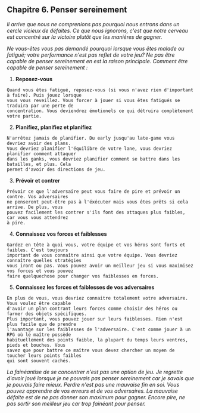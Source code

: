 
<div id="c6"></div>

## Chapitre 6. Penser sereinement ##

_Il arrive que nous ne comprenions pas pourquoi nous entrons dans un cercle vicieux de 
défaites. Ce que nous ignorons, c'est que notre cerveau est concentré sur la victoire plutôt que
les manières de gagner._

_Ne vous-êtes vous pas demandé pourquoi lorsque vous êtes malade ou fatigué; votre performance n'est
pas reflet de votre jeu? Ne pas être capable de penser sereinement en est la raison principale. 
Comment être capable de penser sereinement :_

  1. __Reposez-vous__

    Quand vous êtes fatigué, reposez-vous (si vous n'avez rien d'important à faire). Puis jouez lorsque
    vous vous reveillez. Vous forcer à jouer si vous êtes fatigués se traduira par une perte de 
    concentration. Vous deviendrez émotionels ce qui détruira complètement votre partie.

  2. __Planifiez, planifiez et planifiez__

    N'arrêtez jamais de planifier. Du early jusqu'au late-game vous devriez avoir des plans. 
    Vous devriez planifier l'équilibre de votre lane, vous devriez planifier comment attaquer
    dans les ganks, vous devriez planifier comment se battre dans les batailles, et plus. Cela 
    permet d'avoir des directions de jeu.

  3. __Prévoir et contrer__
    
    Prévoir ce que l'adversaire peut vous faire de pire et prévoir un contre. Vos adversaires 
    ne penseront peut-être pas à l'éxécuter mais vous êtes prêts si cela arrive. De plus, vous 
    pouvez facilement les contrer s'ils font des attaques plus faibles, car vous vous attendrez
    à pire.

  4. __Connaissez vos forces et faiblesses__

    Gardez en tête à quoi vous, votre équipe et vos héros sont forts et faibles. C'est toujours 
    important de vous connaître ainsi que votre équipe. Vous devriez connaître quelles stratégies 
    vous iront ou pas. Vous pouvez avoir un meilleur jeu si vous maximisez vos forces et vous pouvez
    faire quelquechose pour changer vos faiblesses en forces.

  5. __Connaissez les forces et faiblesses de vos adversaires__
    
    En plus de vous, vous devriez connaitre totalement votre adversaire. Vous voulez être capable
    d'avoir un plan contrant leurs forces comme choisir des héros ou farmer des objets spécifiques.
    Plus important, vous pouvez jouer sur leurs faiblesses. Rien n'est plus facile que de prendre
    l'avantage sur les faiblesses de l'adversaire. C'est comme jouer à un RPG où le maître possède
    habituellement des points faible, la plupart du temps leurs ventres, pieds et bouches. Vous 
    savez que pour battre ce maître vous devez chercher un moyen de toucher leurs points faibles 
    qui sont souvent cachés.

_La fainéantise de se concentrer n'est pas une option de jeu. Je regrette d'avoir joué lorsque je ne 
pouvais pas penser sereinement car je savais que je pouvais faire mieux. Perdre n'est pas une mauvaise
fin en soi. Vous pouvez apprendre de vos erreurs et de vos adversaires. La mauvaise défaite est de ne pas 
donner son maximum pour gagner. Encore pire, ne pas sortir son meilleur jeu car trop fainéant pour penser._



